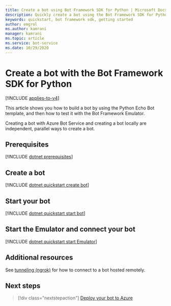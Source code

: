 ```yaml
---
title: Create a bot using Bot Framework SDK for Python | Microsoft Docs
description: Quickly create a bot using the Bot Framework SDK for Python.
keywords: quickstart, bot framework sdk, getting started
author: emgrol
ms.author: kamrani
manager: kamrani
ms.topic: article
ms.service: bot-service
ms.date: 10/29/2020
---
```


# Create a bot with the Bot Framework SDK for Python

[!INCLUDE [applies-to-v4](../includes/applies-to-v4-current.md)]

This article shows you how to build a bot by using the Python Echo Bot template, and then how to test it with the Bot Framework Emulator.

Creating a bot with Azure Bot Service and creating a bot locally are independent, parallel ways to create a bot.

<!-- Delete this include file [!INCLUDE [python quickstart](../includes/quickstart-python.md)] -->

## Prerequisites

[!INCLUDE [dotnet prerequisites](~/includes/quickstart/python/quickstart-python-prerequisites.md)]

## Create a bot

[!INCLUDE [dotnet quickstart create bot](~/includes/quickstart/python/quickstart-python-create-bot.md)]

## Start your bot

[!INCLUDE [dotnet quickstart start bot](~/includes/quickstart/python/quickstart-python-start-bot.md)]

## Start the Emulator and connect your bot

[!INCLUDE [dotnet quickstart start Emulator](~/includes/quickstart/common/quickstart-start-emulator.md)]

## Additional resources

See [tunneling (ngrok)](https://github.com/Microsoft/BotFramework-Emulator/wiki/Tunneling-(ngrok)) for how to connect to a bot hosted remotely.

## Next steps

> [!div class="nextstepaction"]
> [Deploy your bot to Azure](../bot-builder-deploy-az-cli.md)
